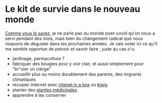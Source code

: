# Le kit de survie dans le nouveau monde

[Comme vous le savez](le-monde-de-demain.html), je ne parle pas du monde post-covid qu'on nous a servi pendant des mois, mais bien du changement radical que nous risquons de déguster dans les prochaines années.
Je vais noter ici ce qu'il me semble opportun de prévoir et savoir faire ; juste au cas o'u.

- jardinage, parmaculture ?
- fabriquer des bougies pour y voir clair, et aussi simplement pour "br^uler un cièrge"
- accueillir plus ou moins durablement des parents, des migrants climatiques
- recopier internet avec <a href="https://internet-in-a-box.org/">intenet in a box</a> ou <a href="https://kiwix.org/en/">kiwix</a>
- planter des [plantes médicinales](herbularium.html)
- apprendre à les conserver
